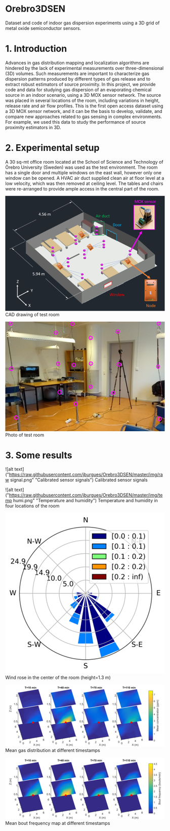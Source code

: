 # Orebro3DSEN
Dataset and code of indoor gas dispersion experiments using a 3D grid of metal oxide semiconductor sensors.

# 1. Introduction
Advances in gas distribution mapping and localization algorithms are hindered by the lack of experimental measurements over three-dimensional (3D) volumes. Such measurements are important to characterize gas dispersion patterns produced by different types of gas release and to extract robust estimators of source proximity. In this project, we provide code and data for studying gas dispersion of an evaporating chemical source in an indoor scenario, using a 3D MOX sensor network. The source was placed in several locations of the room, including variations in height, release rate and air flow profiles. This is the first open access dataset using a 3D MOX sensor network, and it can be the basis to develop, validate, and compare new approaches related to gas sensing in complex environments. For example, we used this data to study the performance of source proximity estimators in 3D.
</p>
 
# 2. Experimental setup
A 30 sq-mt office room located at the School of Science and Technology of Örebro University (Sweden) was used as the test environment. The room has a single door and multiple windows on the east wall, however only one window can be opened. A HVAC air duct supplied clean air at floor level at a low velocity, which was then removed at ceiling level. The tables and chairs were re-arranged to provide ample access in the central part of the room.

![alt text](https://raw.githubusercontent.com/jburgues/Orebro3DSEN/master/img/room_labelled.png "CAD drawing of test room")
CAD drawing of test room

![alt text](https://raw.githubusercontent.com/jburgues/Orebro3DSEN/master/img/room_real_labelled.png "Photo of test room")
Photo of test room

# 3. Some results

![alt text]("https://raw.githubusercontent.com/jburgues/Orebro3DSEN/master/img/raw signal.png" "Calibrated sensor signals")
Calibrated sensor signals

![alt text]("https://raw.githubusercontent.com/jburgues/Orebro3DSEN/master/img/temp humi.png" "Temperature and humidity")
Temperature and humidity in four locations of the room

![alt text](https://raw.githubusercontent.com/jburgues/Orebro3DSEN/master/img/windrose.png "Wind")
Wind rose in the center of the room (height=1.3 m)

![alt text](https://raw.githubusercontent.com/jburgues/Orebro3DSEN/master/img/meanMap.png "Mean map")
Mean gas distribution at different timestamps

![alt text](https://raw.githubusercontent.com/jburgues/Orebro3DSEN/master/img/boutsfreqMap.png "Bout freq map")
Mean bout frequency map at different timestamps
